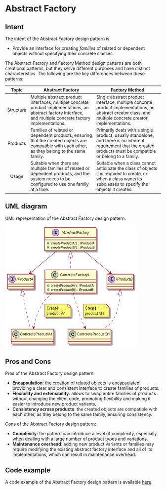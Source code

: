 # Abstract Factory

## Intent

The intent of the Abstract Factory design pattern is:

- Provide an interface for creating *families* of related or dependent objects without specifying their concrete classes.

The Abstract Factory and Factory Method design patterns are both creational patterns, but they serve different purposes and have distinct characteristics. The following are the key differences between these patterns:

| Topic | Abstract Factory | Factory Method |
| :---: | --- | --- |
| Structure | Multiple abstract product interfaces, multiple concrete product implementations, an abstract factory interface, and multiple concrete factory implementations. | Single abstract product interface, multiple concrete product implementations, an abstract creator class, and multiple concrete creator implementations. |
| Products | Families of related or dependent products, ensuring that the created objects are compatible with each other, as they belong to the same family. | Primarily deals with a single product, usually standalone, and there is no inherent requirement that the created products must be compatible or belong to a family. |
| Usage | Suitable when there are multiple families of related or dependent products, and the system needs to be configured to use one family at a time. | Suitable when a class cannot anticipate the class of objects it is required to create, or when a class wants its subclasses to specify the objects it creates. |

## UML diagram

UML representation of the Abstract Factory design pattern:

![](./assets/AbstractFactory_diagram.png)

## Pros and Cons

Pros of the Abstract Factory design pattern:

- **Encapsulation**: the creation of related objects is encapsulated, providing a clear and consistent interface to create families of products.
- **Flexibility and extensibility**: allows to swap entire families of products without changing the client code, promoting flexibility and making it easier to introduce new product variants.
- **Consistency across products**: the created objects are compatible with each other, as they belong to the same family, ensuring consistency.

Cons of the Abstract Factory design pattern:

- **Complexity**: the pattern can introduce a level of complexity, especially when dealing with a large number of product types and variations.
- **Maintenance overhead**: adding new product variants or families may require modifying the existing abstract factory interface and all of its implementations, which can result in maintenance overhead.

## Code example

A code example of the Abstract Factory design pattern is available [here](./src/main.cpp).
